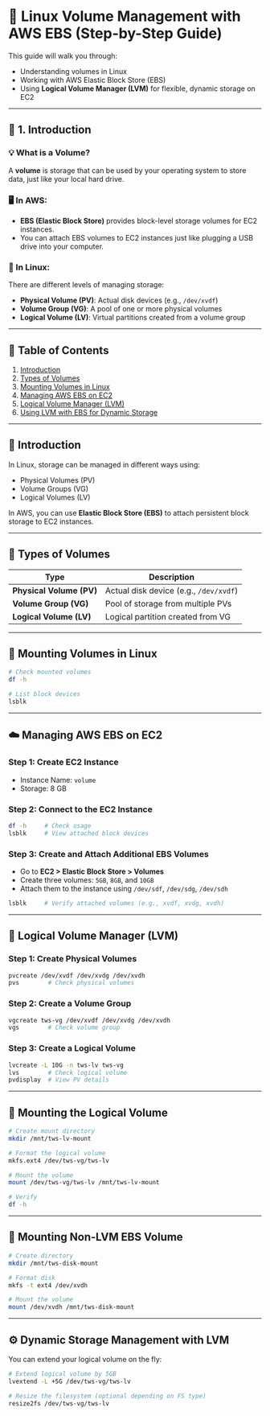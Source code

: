 

# 📘 Linux Volume Management with AWS EBS (Step-by-Step Guide)

This guide will walk you through:
- Understanding volumes in Linux
- Working with AWS Elastic Block Store (EBS)
- Using **Logical Volume Manager (LVM)** for flexible, dynamic storage on EC2

---

## 📖 1. Introduction

### 💡 What is a Volume?
A **volume** is storage that can be used by your operating system to store data, just like your local hard drive.

### 🖥️ In AWS:
- **EBS (Elastic Block Store)** provides block-level storage volumes for EC2 instances.
- You can attach EBS volumes to EC2 instances just like plugging a USB drive into your computer.

### 🧱 In Linux:
There are different levels of managing storage:
- **Physical Volume (PV)**: Actual disk devices (e.g., `/dev/xvdf`)
- **Volume Group (VG)**: A pool of one or more physical volumes
- **Logical Volume (LV)**: Virtual partitions created from a volume group

---



## 📌 Table of Contents
1. [Introduction](#introduction)
2. [Types of Volumes](#types-of-volumes)
3. [Mounting Volumes in Linux](#mounting-volumes-in-linux)
4. [Managing AWS EBS on EC2](#managing-aws-ebs-on-ec2)
5. [Logical Volume Manager (LVM)](#logical-volume-manager-lvm)
6. [Using LVM with EBS for Dynamic Storage](#using-lvm-with-ebs-for-dynamic-storage)

---

## 🧠 Introduction

In Linux, storage can be managed in different ways using:
- Physical Volumes (PV)
- Volume Groups (VG)
- Logical Volumes (LV)

In AWS, you can use **Elastic Block Store (EBS)** to attach persistent block storage to EC2 instances.

---

## 🔄 Types of Volumes

| Type             | Description |
|------------------|-------------|
| **Physical Volume (PV)** | Actual disk device (e.g., `/dev/xvdf`) |
| **Volume Group (VG)**    | Pool of storage from multiple PVs |
| **Logical Volume (LV)**  | Logical partition created from VG |

---

## 🔧 Mounting Volumes in Linux

```bash
# Check mounted volumes
df -h

# List block devices
lsblk
```

---

## ☁️ Managing AWS EBS on EC2

### Step 1: Create EC2 Instance
- Instance Name: `volume`
- Storage: 8 GB

### Step 2: Connect to the EC2 Instance

```bash
df -h     # Check usage
lsblk     # View attached block devices
```

### Step 3: Create and Attach Additional EBS Volumes
- Go to **EC2 > Elastic Block Store > Volumes**
- Create three volumes: `5GB`, `8GB`, and `10GB`
- Attach them to the instance using `/dev/sdf`, `/dev/sdg`, `/dev/sdh`

```bash
lsblk     # Verify attached volumes (e.g., xvdf, xvdg, xvdh)
```

---

## 🧱 Logical Volume Manager (LVM)

### Step 1: Create Physical Volumes

```bash
pvcreate /dev/xvdf /dev/xvdg /dev/xvdh
pvs        # Check physical volumes
```

### Step 2: Create a Volume Group

```bash
vgcreate tws-vg /dev/xvdf /dev/xvdg /dev/xvdh
vgs        # Check volume group
```

### Step 3: Create a Logical Volume

```bash
lvcreate -L 10G -n tws-lv tws-vg
lvs        # Check logical volume
pvdisplay  # View PV details
```

---

## 📁 Mounting the Logical Volume

```bash
# Create mount directory
mkdir /mnt/tws-lv-mount

# Format the logical volume
mkfs.ext4 /dev/tws-vg/tws-lv

# Mount the volume
mount /dev/tws-vg/tws-lv /mnt/tws-lv-mount

# Verify
df -h
```

---

## 💼 Mounting Non-LVM EBS Volume

```bash
# Create directory
mkdir /mnt/tws-disk-mount

# Format disk
mkfs -t ext4 /dev/xvdh

# Mount the volume
mount /dev/xvdh /mnt/tws-disk-mount
```

---

## ⚙️ Dynamic Storage Management with LVM

You can extend your logical volume on the fly:

```bash
# Extend logical volume by 5GB
lvextend -L +5G /dev/tws-vg/tws-lv

# Resize the filesystem (optional depending on FS type)
resize2fs /dev/tws-vg/tws-lv
```

